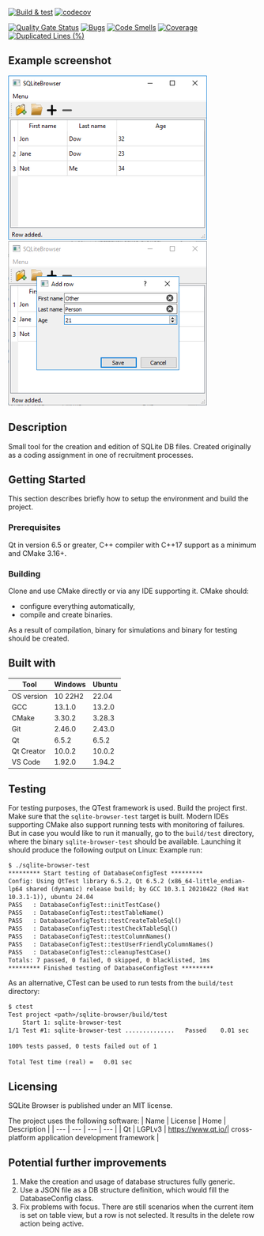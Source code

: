 [![Build & test](https://github.com/przemek83/sqlite-browser/actions/workflows/buld-and-test.yml/badge.svg)](https://github.com/przemek83/sqlite-browser/actions/workflows/buld-and-test.yml)
[![codecov](https://codecov.io/github/przemek83/sqlite-browser/graph/badge.svg?token=K1SR2JA727)](https://codecov.io/github/przemek83/sqlite-browser)

[![Quality Gate Status](https://sonarcloud.io/api/project_badges/measure?project=przemek83_sqlite-browser&metric=alert_status)](https://sonarcloud.io/summary/new_code?id=przemek83_sqlite-browser)
[![Bugs](https://sonarcloud.io/api/project_badges/measure?project=przemek83_sqlite-browser&metric=bugs)](https://sonarcloud.io/summary/new_code?id=przemek83_sqlite-browser)
[![Code Smells](https://sonarcloud.io/api/project_badges/measure?project=przemek83_sqlite-browser&metric=code_smells)](https://sonarcloud.io/summary/new_code?id=przemek83_sqlite-browser)
[![Coverage](https://sonarcloud.io/api/project_badges/measure?project=przemek83_sqlite-browser&metric=coverage)](https://sonarcloud.io/summary/new_code?id=przemek83_sqlite-browser)
[![Duplicated Lines (%)](https://sonarcloud.io/api/project_badges/measure?project=przemek83_sqlite-browser&metric=duplicated_lines_density)](https://sonarcloud.io/summary/new_code?id=przemek83_sqlite-browser)

## Example screenshot  
![Alt text](Screenshot1.png?raw=true "")
![Alt text](Screenshot2.png?raw=true "")

## Description
Small tool for the creation and edition of SQLite DB files. Created originally as a coding assignment in one of recruitment processes.

## Getting Started
This section describes briefly how to setup the environment and build the project.

### Prerequisites
Qt in version 6.5 or greater, C++ compiler with C++17 support as a minimum and CMake 3.16+. 

### Building
Clone and use CMake directly or via any IDE supporting it. CMake should:

- configure everything automatically,
- compile and create binaries.

As a result of compilation, binary for simulations and binary for testing should be created.

## Built with
| Tool |  Windows | Ubuntu |
| --- | --- | --- |
| OS version | 10 22H2 | 22.04 |
| GCC | 13.1.0 | 13.2.0 |
| CMake | 3.30.2 | 3.28.3 |
| Git | 2.46.0 | 2.43.0 |
| Qt | 6.5.2 | 6.5.2 |
| Qt Creator | 10.0.2 | 10.0.2 |
| VS Code | 1.92.0 | 1.94.2 |

## Testing
For testing purposes, the QTest framework is used. Build the project first. Make sure that the `sqlite-browser-test` target is built. Modern IDEs supporting CMake also support running tests with monitoring of failures. But in case you would like to run it manually, go to the `build/test` directory, where the⁣ binary `sqlite-browser-test` should be available. Launching it should produce the following output on Linux:
Example run:
```
$ ./sqlite-browser-test
********* Start testing of DatabaseConfigTest *********
Config: Using QtTest library 6.5.2, Qt 6.5.2 (x86_64-little_endian-lp64 shared (dynamic) release build; by GCC 10.3.1 20210422 (Red Hat 10.3.1-1)), ubuntu 24.04
PASS   : DatabaseConfigTest::initTestCase()
PASS   : DatabaseConfigTest::testTableName()
PASS   : DatabaseConfigTest::testCreateTableSql()
PASS   : DatabaseConfigTest::testCheckTableSql()
PASS   : DatabaseConfigTest::testColumnNames()
PASS   : DatabaseConfigTest::testUserFriendlyColumnNames()
PASS   : DatabaseConfigTest::cleanupTestCase()
Totals: 7 passed, 0 failed, 0 skipped, 0 blacklisted, 1ms
********* Finished testing of DatabaseConfigTest *********

```
As an alternative, CTest can be used to run tests from the `build/test` directory:
```
$ ctest
Test project <path>/sqlite-browser/build/test
    Start 1: sqlite-browser-test
1/1 Test #1: sqlite-browser-test ..............   Passed    0.01 sec

100% tests passed, 0 tests failed out of 1

Total Test time (real) =   0.01 sec
```

## Licensing
SQLite Browser is published under an MIT license.

The project uses the following software:
| Name | License | Home | Description |
| --- | --- | --- | --- |
| Qt | LGPLv3 | https://www.qt.io/| cross-platform application development framework |

## Potential further improvements
1) Make the creation and usage of database structures fully generic.  
2) Use a JSON file as a DB structure definition, which would fill the DatabaseConfig class.  
3) Fix problems with focus. There are still scenarios when the current item is set on table view, but a row is not selected. It results in the delete row action being active.  
